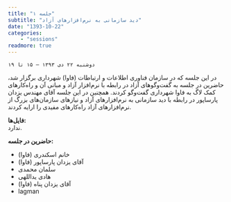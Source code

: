 ```yaml
---
title: "جلسه ۱"
subtitle: "دید سازمانی به نرم‌افزارهای آزاد"
date: "1393-10-22"
categories:
    - "sessions"
readmore: true
---
```

    دوشنبه ۲۲ دی ۱۳۹۳ – ۱۵ تا ۱۹

در این جلسه که در سازمان فناوری اطلاعات و ارتباطات (فاوا) شهرداری برگزار شد،
حاضرین در جلسه به گفت‌وگوهای آزاد در رابطه با نرم‌افزار آزاد و مبانی آن و
راه‌کارهای کمک لاگ به فاوا شهرداری گفت‌وگو کردند. همچنین در این جلسه آقای
مهندس یزدان پارساپور در رابطه با دید سازمانی به نرم‌افزارهای آزاد و نیازهای
سازمان‌های بزرگ از نرم‌افزارهای آزاد راه‌‌کارهای مفیدی را ارایه کردند.

**فایل‌ها:**  
ندارد.

**حاضرین در جلسه:**

  * خانم اسکندری (فاوا)
  * آقای یزدان پارساپور (فاوا)
  * سلمان محمدی
  * هادی یداللهی
  * آقای یزدان پناه (فاوا)
  * lagman

